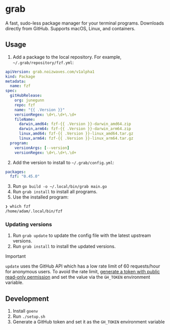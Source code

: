 # grab

A fast, sudo-less package manager for your terminal programs. Downloads directly from GitHub. Supports macOS, Linux, and containers.

## Usage

1. Add a package to the local repository. For example, `~/.grab/repository/fzf.yml`:
```yaml
apiVersion: grab.noizwaves.com/v1alpha1
kind: Package
metadata:
  name: fzf
spec:
  gitHubRelease:
    org: junegunn
    repo: fzf
    name: "{{ .Version }}"
    versionRegex: \d+\.\d+\.\d+
    fileName:
      darwin,amd64: fzf-{{ .Version }}-darwin_amd64.zip
      darwin,arm64: fzf-{{ .Version }}-darwin_arm64.zip
      linux,amd64: fzf-{{ .Version }}-linux_amd64.tar.gz
      linux,arm64: fzf-{{ .Version }}-linux_arm64.tar.gz
  program:
    versionArgs: [--version]
    versionRegex: \d+\.\d+\.\d+
```

2. Add the version to install to `~/.grab/config.yml`:
```yaml
packages:
  fzf: "0.45.0"
```

3. Run `go build -o ~/.local/bin/grab main.go`
4. Run `grab install` to install all programs.
5. Use the installed program:
```sh
❯ which fzf
/home/adam/.local/bin/fzf
```

### Updating versions

1. Run `grab update` to update the config file with the latest upstream versions.
1. Run `grab install` to install the updated versions.

> [!IMPORTANT]
> `update` uses the GitHub API which has a low rate limit of 60 requests/hour for anonymous users. To avoid the rate limit, [generate a token with public read-only permission](https://docs.github.com/en/authentication/keeping-your-account-and-data-secure/managing-your-personal-access-tokens#creating-a-fine-grained-personal-access-token) and set the value via the `GH_TOKEN` environment variable.

## Development

1. Install `goenv`
1. Run `./setup.sh`
1. Generate a GitHub token and set it as the `GH_TOKEN` environment variable
